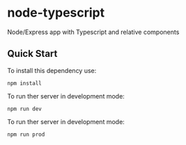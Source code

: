 # node-typescript

Node/Express app with Typescript and relative components

## Quick Start

To install this dependency use:

```
npm install
```

To run ther server in development mode:

```
npm run dev
```

To run ther server in development mode:

```
npm run prod
```
